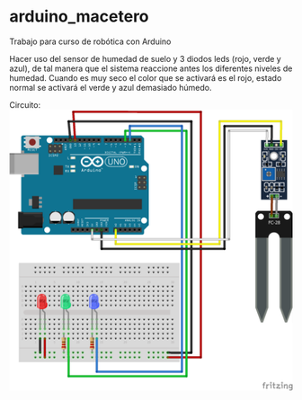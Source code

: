 # arduino_macetero

Trabajo para curso de robótica con Arduino

Hacer uso del sensor de humedad de suelo y 3 diodos leds (rojo, verde y azul), de tal manera que el sistema reaccione antes los diferentes niveles de humedad.  Cuando es muy seco el color que se activará es el rojo, estado normal se activará el verde y azul demasiado húmedo. 


Circuito:
![Alt text](/macetero_bb.png?raw=true "Optional Title")

